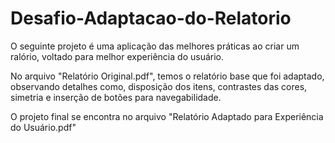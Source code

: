 # Desafio-Adaptacao-do-Relatorio
O seguinte projeto é uma aplicação das melhores práticas ao criar um ralório, voltado para melhor experiência do usuário.

No arquivo "Relatório Original.pdf", temos o relatório base que foi adaptado, observando detalhes como, disposição dos itens, contrastes das cores, simetria e inserção de botões para navegabilidade. 

O projeto final se encontra no arquivo "Relatório Adaptado para Experiência do Usuário.pdf"
